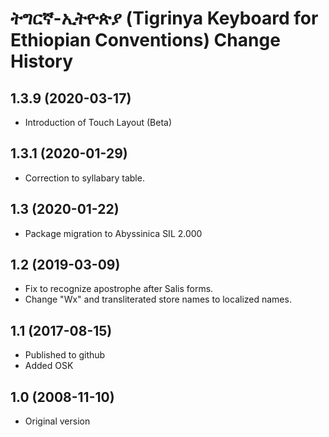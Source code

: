 # ትግርኛ-ኢትዮጵያ (Tigrinya Keyboard for Ethiopian Conventions) Change History

1.3.9 (2020-03-17)
-----------------------
* Introduction of Touch Layout (Beta)

1.3.1 (2020-01-29)
-----------------------
* Correction to syllabary table.

1.3 (2020-01-22)
---------------------
* Package migration to Abyssinica SIL 2.000

1.2 (2019-03-09)
---------------------
* Fix to recognize apostrophe after Salis forms.
* Change "Wx" and transliterated store names to localized names.

1.1 (2017-08-15)
---------------------
* Published to github
* Added OSK

1.0 (2008-11-10)
---------------------
* Original version

